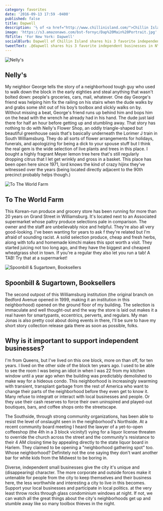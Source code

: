 ```yaml
---
category: favorites
date: '2016-09-13 17:59 -0400'
published: false
title: Dapwell
description: '⅓ of <a href="http://www.chillinisland.com/">Chillin Island</a>'
image: 'https://s3.amazonaws.com/bst-fornyc/Dap%20Main%20Portrait.jpg'
fbTitle: 'For New York: Dapwell'
socialBlurb: Dapwell of Chillin Island shares his 3 favorite independent businesses in NYC.
tweetText: .@dapwell shares his 3 favorite independent businesses in NYC
---
```

![Nelly's](https://s3.amazonaws.com/bst-fornyc/Dap%20Nelly's.jpg)
## Nelly's
My neighbor George tells the story of a neighborhood tough guy who used to walk down the block in the early eighties and steal anything that wasn't bolted down: people's groceries, cars, mail, whatever. One day George's friend was helping him fix the railing on his stairs when the dude walks by and grabs some shit out of his boy’s toolbox and slickly walks on by. Without missing a beat, George's friend runs up behind him and bops him on the head with the wrench he already had in his hand. The dude just laid there for half an hour before getting up and stumbling away. That story has nothing to do with Nelly's Flower Shop, an oddly triangle-shaped but beautiful greenhouse oasis that's basically underneath the Lorimer J train in South Williamsburg. They do all sorts of flower arrangements for holidays, funerals, and apologizing for being a dick to your spouse stuff but I think the real gem is the wide selection of live plants and trees in this place. I bought a highly fragrant Meyer lemon tree here that's still regularly dropping citrus that I let get wrinkly and gross in a basket. This place has been open here since 1971, lord knows the kind of crazy hijinx they've witnessed over the years (being located directly adjacent to the 90th precinct probably helps though.) 

![To The World Farm](https://s3.amazonaws.com/bst-fornyc/Dap%20To%20The%20World%20Farm.jpg)
## To The World Farm 
This Korean-run produce and grocery store has been running for more than 20 years on Grand Street in Williamsburg. It's located next to an Associated supermarket whose paltry produce selections pale in comparison. The owner and the staff are unbelievably nice and helpful. They're also all very good-looking. I've been wanting for years to ask f they're related but I'm afraid of sounding racist. A solid selection produce, cheap and fresh herbs, along with tofu and homemade kimchi makes this spot worth a visit. They started juicing not too long ago, and they have the biggest and cheapest wheatgrass shot in town. If you're a regular they also let you run a tab! A TAB! Try that at a supermarket!

![Spoonbill & Sugartown, Booksellers](https://s3.amazonaws.com/bst-fornyc/Dap%20Spoonbill%20and%20Sugartown.jpg)
## Spoonbill & Sugartown, Booksellers 
The second outpost of this Williamsburg institution (the original branch on Bedford Avenue opened in 1999, making it an institution in this neighborhood) opened on the ground floor of my building. The selection is immaculate and well thought-out and the way the store is laid out makes it a real haven for smartypants, eccentrics, perverts, and regulars. My man Jonas is also pretty cool about doing events in there, I'll be sure to have my short story collection release gala there as soon as possible, folks. 

## Why is it important to support independent businesses?
I'm from Queens, but I've lived on this one block, more on than off, for ten years. I lived on the other side of the block ten years ago. I used to be able to see the room I was being an idiot in when I was 22 from my kitchen window until a year ago when the building was predictably demolished to make way for a hideous condo.  This neighborhood is increasingly swarming with transient, transplant garbage from the rest of America who want to change their parts of the neighborhood before they even get to know it. Many refuse to integratt or interact with local businesses and people. Or they use their cash reserves to force their own uninspired and played-out boutiques, bars, and coffee shops onto the streetscape. 

The Southside, through strong community organizations, has been able to resist the level of onslaught seen in the neighborhood's Northside. At a recent community board meeting I heard the lawyer of a yet-to-open coffeeshop (the 4th in a 3 block vicinity!) vying for a liquor license threaten to override the church across the street and the community's resistance to their 4 AM closing time by appealing directly to the state liquor board in Harlem. They claimed to be opening a "neighborhood gathering spot" too. Whose neighborhood? Definitely not the one saying they don't want another bar for white kids from the Midwest to be boring in. 

Diverse, independent small businesses give the city it's unique and (disappearing) character. The more corporate and outside forces make it untenable for people from the city to keep themselves and their business here, the less worthwhile and interesting a city to live in this becomes. Support your local businesses and participate in local politics. at the very least throw rocks through glass condominium windows at night. If not, we can watch all the great things about the city's neighborhoods get up and stumble away like so many toolbox thieves in the night. 

